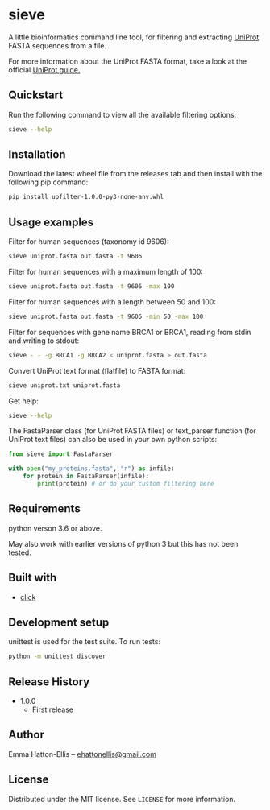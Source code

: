 # sieve

A little bioinformatics command line tool, for filtering and extracting [UniProt](https://www.uniprot.org) FASTA sequences from a file.

For more information about the UniProt FASTA format, take a look at the official [UniProt guide.](https://www.uniprot.org/help/fasta-headers)

## Quickstart

Run the following command to view all the available filtering options:
```bash
sieve --help
```

## Installation

Download the latest wheel file from the releases tab and then install with the following pip command:

```bash
pip install upfilter-1.0.0-py3-none-any.whl 
```

## Usage examples
Filter for human sequences (taxonomy id 9606):

```bash
sieve uniprot.fasta out.fasta -t 9606
```

Filter for human sequences with a maximum length of 100:

```bash
sieve uniprot.fasta out.fasta -t 9606 -max 100
```

Filter for human sequences with a length between 50 and 100:

```bash
sieve uniprot.fasta out.fasta -t 9606 -min 50 -max 100
```

Filter for sequences with gene name BRCA1 or BRCA1, reading from stdin and writing to stdout:
```bash
sieve - - -g BRCA1 -g BRCA2 < uniprot.fasta > out.fasta
```

Convert UniProt text format (flatfile) to FASTA format:
```bash
sieve uniprot.txt uniprot.fasta
```

Get help:
```bash
sieve --help
```

The FastaParser class (for UniProt FASTA files) or text_parser function (for UniProt text files) can also be used in your own python scripts:

```python
from sieve import FastaParser

with open("my_proteins.fasta", "r") as infile:
    for protein in FastaParser(infile):
        print(protein) # or do your custom filtering here

```

## Requirements
python verson 3.6 or above.

May also work with earlier versions of python 3 but this has not been tested.

## Built with
- [click](https://click.palletsprojects.com/en/7.x/)

## Development setup

unittest is used for the test suite. To run tests:

```sh
python -m unittest discover 
```

## Release History

* 1.0.0
    * First release

## Author

Emma Hatton-Ellis – ehattonellis@gmail.com

## License

Distributed under the MIT license. See ``LICENSE`` for more information.
